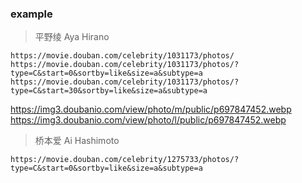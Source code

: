 

### example

> 平野绫 Aya Hirano

`https://movie.douban.com/celebrity/1031173/photos/`
`https://movie.douban.com/celebrity/1031173/photos/?type=C&start=0&sortby=like&size=a&subtype=a`
`https://movie.douban.com/celebrity/1031173/photos/?type=C&start=30&sortby=like&size=a&subtype=a`

https://img3.doubanio.com/view/photo/m/public/p697847452.webp
https://img3.doubanio.com/view/photo/l/public/p697847452.webp


> 桥本爱 Ai Hashimoto

`https://movie.douban.com/celebrity/1275733/photos/?type=C&start=0&sortby=like&size=a&subtype=a`